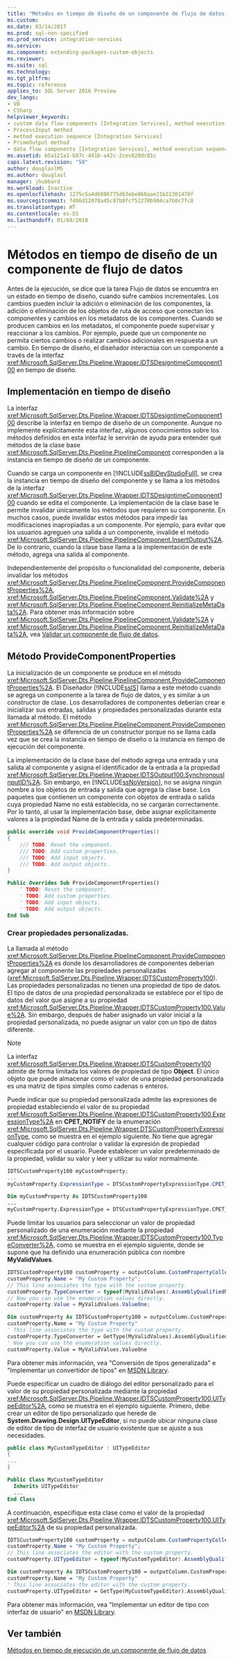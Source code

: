 ```yaml
---
title: "Métodos en tiempo de diseño de un componente de flujo de datos | Microsoft Docs"
ms.custom: 
ms.date: 03/14/2017
ms.prod: sql-non-specified
ms.prod_service: integration-services
ms.service: 
ms.component: extending-packages-custom-objects
ms.reviewer: 
ms.suite: sql
ms.technology: 
ms.tgt_pltfrm: 
ms.topic: reference
applies_to: SQL Server 2016 Preview
dev_langs:
- VB
- CSharp
helpviewer_keywords:
- custom data flow components [Integration Services], method execution sequence
- ProcessInput method
- method execution sequence [Integration Services]
- PrimeOutput method
- data flow components [Integration Services], method execution sequence
ms.assetid: b5a121a1-b87c-441b-a42c-2cec628dc81c
caps.latest.revision: "58"
author: douglaslMS
ms.author: douglasl
manager: jhubbard
ms.workload: Inactive
ms.openlocfilehash: 1275c5a4d6806775d63ebe860aae21b22301478f
ms.sourcegitcommit: f486d12078a45c87b0fcf52270b904ca7b0c7fc8
ms.translationtype: HT
ms.contentlocale: es-ES
ms.lasthandoff: 01/08/2018
---
```

# <a name="design-time-methods-of-a-data-flow-component"></a>Métodos en tiempo de diseño de un componente de flujo de datos
  Antes de la ejecución, se dice que la tarea Flujo de datos se encuentra en un estado en tiempo de diseño, cuando sufre cambios incrementales. Los cambios pueden incluir la adición o eliminación de los componentes, la adición o eliminación de los objetos de ruta de acceso que conectan los componentes y cambios en los metadatos de los componentes. Cuando se producen cambios en los metadatos, el componente puede supervisar y reaccionar a los cambios. Por ejemplo, puede que un componente no permita ciertos cambios o realizar cambios adicionales en respuesta a un cambio. En tiempo de diseño, el diseñador interactúa con un componente a través de la interfaz <xref:Microsoft.SqlServer.Dts.Pipeline.Wrapper.IDTSDesigntimeComponent100> en tiempo de diseño.  
  
## <a name="design-time-implementation"></a>Implementación en tiempo de diseño  
 La interfaz <xref:Microsoft.SqlServer.Dts.Pipeline.Wrapper.IDTSDesigntimeComponent100> describe la interfaz en tiempo de diseño de un componente. Aunque no implemente explícitamente esta interfaz, algunos conocimientos sobre los métodos definidos en esta interfaz le servirán de ayuda para entender qué métodos de la clase base <xref:Microsoft.SqlServer.Dts.Pipeline.PipelineComponent> corresponden a la instancia en tiempo de diseño de un componente.  
  
 Cuando se carga un componente en [!INCLUDE[ssBIDevStudioFull](../../../includes/ssbidevstudiofull-md.md)], se crea la instancia en tiempo de diseño del componente y se llama a los métodos de la interfaz <xref:Microsoft.SqlServer.Dts.Pipeline.Wrapper.IDTSDesigntimeComponent100> cuando se edita el componente. La implementación de la clase base le permite invalidar únicamente los métodos que requieren su componente. En muchos casos, puede invalidar estos métodos para impedir las modificaciones inapropiadas a un componente. Por ejemplo, para evitar que los usuarios agreguen una salida a un componente, invalide el método <xref:Microsoft.SqlServer.Dts.Pipeline.PipelineComponent.InsertOutput%2A>. De lo contrario, cuando la clase base llama a la implementación de este método, agrega una salida al componente.  
  
 Independientemente del propósito o funcionalidad del componente, debería invalidar los métodos <xref:Microsoft.SqlServer.Dts.Pipeline.PipelineComponent.ProvideComponentProperties%2A>, <xref:Microsoft.SqlServer.Dts.Pipeline.PipelineComponent.Validate%2A> y <xref:Microsoft.SqlServer.Dts.Pipeline.PipelineComponent.ReinitializeMetaData%2A>. Para obtener más información sobre <xref:Microsoft.SqlServer.Dts.Pipeline.PipelineComponent.Validate%2A> y <xref:Microsoft.SqlServer.Dts.Pipeline.PipelineComponent.ReinitializeMetaData%2A>, vea [Validar un componente de flujo de datos](../../../integration-services/extending-packages-custom-objects/data-flow/validating-a-data-flow-component.md).  
  
## <a name="providecomponentproperties-method"></a>Método ProvideComponentProperties  
 La inicialización de un componente se produce en el método <xref:Microsoft.SqlServer.Dts.Pipeline.PipelineComponent.ProvideComponentProperties%2A>. El Diseñador [!INCLUDE[ssIS](../../../includes/ssis-md.md)] llama a este método cuando se agrega un componente a la tarea de flujo de datos, y es similar a un constructor de clase. Los desarrolladores de componentes deberían crear e inicializar sus entradas, salidas y propiedades personalizadas durante esta llamada al método. El método <xref:Microsoft.SqlServer.Dts.Pipeline.PipelineComponent.ProvideComponentProperties%2A> se diferencia de un constructor porque no se llama cada vez que se crea la instancia en tiempo de diseño o la instancia en tiempo de ejecución del componente.  
  
 La implementación de la clase base del método agrega una entrada y una salida al componente y asigna el identificador de la entrada a la propiedad <xref:Microsoft.SqlServer.Dts.Pipeline.Wrapper.IDTSOutput100.SynchronousInputID%2A>. Sin embargo, en [!INCLUDE[ssNoVersion](../../../includes/ssnoversion-md.md)], no se asigna ningún nombre a los objetos de entrada y salida que agrega la clase base. Los paquetes que contienen un componente con objetos de entrada o salida cuya propiedad Name no está establecida, no se cargarán correctamente. Por lo tanto, al usar la implementación base, debe asignar explícitamente valores a la propiedad Name de la entrada y salida predeterminadas.  
  
```csharp  
public override void ProvideComponentProperties()  
{  
    /// TODO: Reset the component.  
    /// TODO: Add custom properties.  
    /// TODO: Add input objects.  
    /// TODO: Add output objects.  
}  
```  
  
```vb  
Public Overrides Sub ProvideComponentProperties()  
    ' TODO: Reset the component.  
    ' TODO: Add custom properties.  
    ' TODO: Add input objects.  
    ' TODO: Add output objects.  
End Sub  
```  
  
### <a name="creating-custom-properties"></a>Crear propiedades personalizadas.  
 La llamada al método <xref:Microsoft.SqlServer.Dts.Pipeline.PipelineComponent.ProvideComponentProperties%2A> es donde los desarrolladores de componentes deberían agregar al componente las propiedades personalizadas (<xref:Microsoft.SqlServer.Dts.Pipeline.Wrapper.IDTSCustomProperty100>). Las propiedades personalizadas no tienen una propiedad de tipo de datos. El tipo de datos de una propiedad personalizada se establece por el tipo de datos del valor que asigne a su propiedad <xref:Microsoft.SqlServer.Dts.Pipeline.Wrapper.IDTSCustomProperty100.Value%2A>. Sin embargo, después de haber asignado un valor inicial a la propiedad personalizada, no puede asignar un valor con un tipo de datos diferente.  
  
> [!NOTE]  
>  La interfaz <xref:Microsoft.SqlServer.Dts.Pipeline.Wrapper.IDTSCustomProperty100> admite de forma limitada los valores de propiedad de tipo **Object**. El único objeto que puede almacenar como el valor de una propiedad personalizada es una matriz de tipos simples como cadenas o enteros.  
  
 Puede indicar que su propiedad personalizada admite las expresiones de propiedad estableciendo el valor de su propiedad <xref:Microsoft.SqlServer.Dts.Pipeline.Wrapper.IDTSCustomProperty100.ExpressionType%2A> en **CPET_NOTIFY** de la enumeración <xref:Microsoft.SqlServer.Dts.Pipeline.Wrapper.DTSCustomPropertyExpressionType>, como se muestra en el ejemplo siguiente. No tiene que agregar cualquier código para controlar o validar la expresión de propiedad especificada por el usuario. Puede establecer un valor predeterminado de la propiedad, validar su valor y leer y utilizar su valor normalmente.  
  
```csharp  
IDTSCustomProperty100 myCustomProperty;  
...  
myCustomProperty.ExpressionType = DTSCustomPropertyExpressionType.CPET_NOTIFY;  
```  
  
```vb  
Dim myCustomProperty As IDTSCustomProperty100  
...  
myCustomProperty.ExpressionType = DTSCustomPropertyExpressionType.CPET_NOTIFY  
```  
  
 Puede limitar los usuarios para seleccionar un valor de propiedad personalizado de una enumeración mediante la propiedad <xref:Microsoft.SqlServer.Dts.Pipeline.Wrapper.IDTSCustomProperty100.TypeConverter%2A>, como se muestra en el ejemplo siguiente, donde se supone que ha definido una enumeración pública con nombre **MyValidValues**.  
  
```csharp  
IDTSCustomProperty100 customProperty = outputColumn.CustomPropertyCollection.New();  
customProperty.Name = "My Custom Property";  
// This line associates the type with the custom property.  
customProperty.TypeConverter = typeof(MyValidValues).AssemblyQualifiedName;  
// Now you can use the enumeration values directly.  
customProperty.Value = MyValidValues.ValueOne;    
```  
  
```vb  
Dim customProperty As IDTSCustomProperty100 = outputColumn.CustomPropertyCollection.New   
customProperty.Name = "My Custom Property"   
' This line associates the type with the custom property.  
customProperty.TypeConverter = GetType(MyValidValues).AssemblyQualifiedName   
' Now you can use the enumeration values directly.  
customProperty.Value = MyValidValues.ValueOne  
```  
  
 Para obtener más información, vea "Conversión de tipos generalizada" e "Implementar un convertidor de tipos" en [MSDN Library](http://go.microsoft.com/fwlink/?LinkId=7022).  
  
 Puede especificar un cuadro de diálogo del editor personalizado para el valor de su propiedad personalizada mediante la propiedad <xref:Microsoft.SqlServer.Dts.Pipeline.Wrapper.IDTSCustomProperty100.UITypeEditor%2A>, como se muestra en el ejemplo siguiente. Primero, debe crear un editor de tipo personalizado que herede de **System.Drawing.Design.UITypeEditor**, si no puede ubicar ninguna clase de editor de tipo de interfaz de usuario existente que se ajuste a sus necesidades.  
  
```csharp  
public class MyCustomTypeEditor : UITypeEditor  
{  
...  
}  
```  
  
```vb  
Public Class MyCustomTypeEditor  
  Inherits UITypeEditor   
  ...  
End Class  
```  
  
 A continuación, especifique esta clase como el valor de la propiedad <xref:Microsoft.SqlServer.Dts.Pipeline.Wrapper.IDTSCustomProperty100.UITypeEditor%2A> de su propiedad personalizada.  
  
```csharp  
IDTSCustomProperty100 customProperty = outputColumn.CustomPropertyCollection.New();  
customProperty.Name = "My Custom Property";  
// This line associates the editor with the custom property.  
customProperty.UITypeEditor = typeof(MyCustomTypeEditor).AssemblyQualifiedName;  
```  
  
```vb  
Dim customProperty As IDTSCustomProperty100 = outputColumn.CustomPropertyCollection.New   
customProperty.Name = "My Custom Property"   
' This line associates the editor with the custom property.  
customProperty.UITypeEditor = GetType(MyCustomTypeEditor).AssemblyQualifiedName  
```  
  
 Para obtener más información, vea "Implementar un editor de tipo con interfaz de usuario" en [MSDN Library](http://go.microsoft.com/fwlink/?LinkId=7022).  
  
## <a name="see-also"></a>Ver también  
 [Métodos en tiempo de ejecución de un componente de flujo de datos](../../../integration-services/extending-packages-custom-objects/data-flow/run-time-methods-of-a-data-flow-component.md)  
  
  
